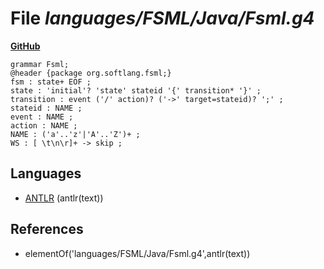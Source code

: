 # File _languages/FSML/Java/Fsml.g4_
**[GitHub](https://github.com/softlang/yas/blob/master/languages/FSML/Java/Fsml.g4)**
```
grammar Fsml;
@header {package org.softlang.fsml;}
fsm : state+ EOF ;
state : 'initial'? 'state' stateid '{' transition* '}' ;
transition : event ('/' action)? ('->' target=stateid)? ';' ;
stateid : NAME ;
event : NAME ;
action : NAME ;
NAME : ('a'..'z'|'A'..'Z')+ ;
WS : [ \t\n\r]+ -> skip ;
```

## Languages
* [ANTLR](../languages/ANTLR.md) (antlr(text))

## References
* elementOf('languages/FSML/Java/Fsml.g4',antlr(text))
